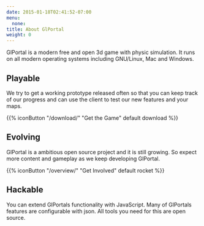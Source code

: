 ```yaml
---
date: 2015-01-18T02:41:52-07:00
menu:
  none:
title: About GlPortal
weight: 0
---
```

GlPortal is a modern free and open 3d game with physic simulation. It runs on all modern operating systems including GNU/Linux, Mac and Windows.

## Playable
We try to get a working prototype released often so that you can keep track of our progress and can use the client to test our new features and your maps.

{{% iconButton "/download/" "Get the Game" default download %}}

## Evolving
GlPortal is a ambitious open source project and it is still growing. So expect more content and gameplay as we keep developing GlPortal.

{{% iconButton "/overview/" "Get Involved" default rocket %}}
## Hackable
You can extend GlPortals functionality with JavaScript. Many of GlPortals features are configurable with json. All tools you need for this are open source.
